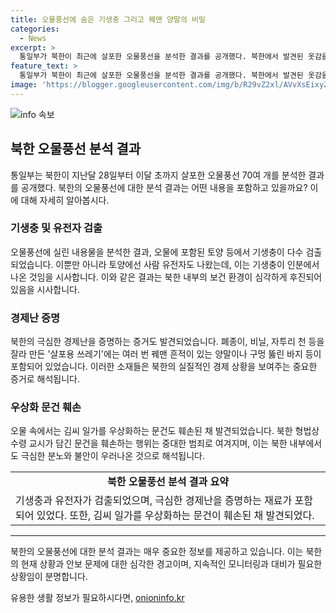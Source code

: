 ```yaml
---
title: 오물풍선에 숨은 기생충 그리고 꿰맨 양말의 비밀
categories:
  - News
excerpt: >
  통일부가 북한이 최근에 살포한 오물풍선을 분석한 결과를 공개했다. 북한에서 발견된 옷감을 덧대 만든 장갑과 마스크에는 기생충이 다수 검출됐으며, 사람 유전자도 나왔다고 밝혔다. 북한의 극심한 경제난을 증명하는 쓰레기와 김일성 등을 우상화하는 문건도 발견됐는데, 이는 극도의 경제 어려움을 나타내는 사례로 평가되고 있다. 이에 더해 북한은 오물풍선 테러를 재개하며 추가 도발 가능성에 대해 우려되고 있다.
feature_text: >
  통일부가 북한이 최근에 살포한 오물풍선을 분석한 결과를 공개했다. 북한에서 발견된 옷감을 덧대 만든 장갑과 마스크에는 기생충이 다수 검출됐으며, 사람 유전자도 나왔다고 밝혔다. 북한의 극심한 경제난을 증명하는 쓰레기와 김일성 등을 우상화하는 문건도 발견됐는데, 이는 극도의 경제 어려움을 나타내는 사례로 평가되고 있다. 이에 더해 북한은 오물풍선 테러를 재개하며 추가 도발 가능성에 대해 우려되고 있다.
image: 'https://blogger.googleusercontent.com/img/b/R29vZ2xl/AVvXsEixyZcFfHzMRdzZMjFBmAUKJYCLCGyLL1o632UiGVXcaFdKo_bkvkuCioo0uUKlGfBVcT3P84aROyZIXSBEx3Aw5nCQ3pTgDom1WDC4m8eifvWiAmWEEVb4x6G_l8C0QH225ldMjyaFvpxGEBGNO37VmDTDMHGhJPq73UglMfDca1-0aw/s1600/blogspot.png'
---
```


<p><img src="https://blogger.googleusercontent.com/img/b/R29vZ2xl/AVvXsEixyZcFfHzMRdzZMjFBmAUKJYCLCGyLL1o632UiGVXcaFdKo_bkvkuCioo0uUKlGfBVcT3P84aROyZIXSBEx3Aw5nCQ3pTgDom1WDC4m8eifvWiAmWEEVb4x6G_l8C0QH225ldMjyaFvpxGEBGNO37VmDTDMHGhJPq73UglMfDca1-0aw/s1600/blogspot.png" alt="info 속보" /></p>

<h2 data-ke-size="size26">북한 오물풍선 분석 결과</h2>

<p data-ke-size="size16">통일부는 북한이 지난달 28일부터 이달 초까지 살포한 오물풍선 70여 개를 분석한 결과를 공개했다. 북한의 오물풍선에 대한 분석 결과는 어떤 내용을 포함하고 있을까요? 이에 대해 자세히 알아봅시다.</p>

<h3>기생충 및 유전자 검출</h3>

<p data-ke-size="size16">오물풍선에 실린 내용물을 분석한 결과, 오물에 포함된 토양 등에서 기생충이 다수 검출되었습니다. 이뿐만 아니라 토양에선 사람 유전자도 나왔는데, 이는 기생충이 인분에서 나온 것임을 시사합니다. 이와 같은 결과는 북한 내부의 보건 환경이 심각하게 후진되어있음을 시사합니다.</p>

<h3>경제난 증명</h3>

<p data-ke-size="size16">북한의 극심한 경제난을 증명하는 증거도 발견되었습니다. 폐종이, 비닐, 자투리 천 등을 잘라 만든 '살포용 쓰레기'에는 여러 번 꿰맨 흔적이 있는 양말이나 구멍 뚫린 바지 등이 포함되어 있었습니다. 이러한 소재들은 북한의 실질적인 경제 상황을 보여주는 중요한 증거로 해석됩니다.</p>

<h3>우상화 문건 훼손</h3>

<p data-ke-size="size16">오물 속에서는 김씨 일가를 우상화하는 문건도 훼손된 채 발견되었습니다. 북한 형법상 수령 교시가 담긴 문건을 훼손하는 행위는 중대한 범죄로 여겨지며, 이는 북한 내부에서도 극심한 분노와 불안이 우러나온 것으로 해석됩니다.</p>

<table>
   <tr>
      <td style="text-align: center; height: 17px;"><b>북한 오물풍선 분석 결과 요약</b></td>
   </tr>
   <tr>
      <td>기생충과 유전자가 검출되었으며, 극심한 경제난을 증명하는 재료가 포함되어 있었다. 또한, 김씨 일가를 우상화하는 문건이 훼손된 채 발견되었다.</td>
   </tr>
</table>

<hr>

<p data-ke-size="size16">북한의 오물풍선에 대한 분석 결과는 매우 중요한 정보를 제공하고 있습니다. 이는 북한의 현재 상황과 안보 문제에 대한 심각한 경고이며, 지속적인 모니터링과 대비가 필요한 상황임이 분명합니다.</p>
유용한 생활 정보가 필요하시다면, <a href="https://onioninfo.kr" rel="dofollow">onioninfo.kr</a>


